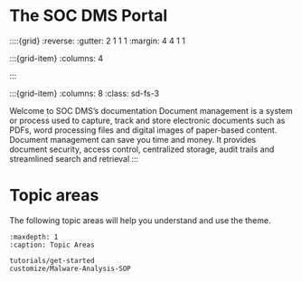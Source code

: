 # The SOC DMS Portal 


::::{grid}
:reverse:
:gutter: 2 1 1 1
:margin: 4 4 1 1

:::{grid-item}
:columns: 4

:::

:::{grid-item}
:columns: 8
:class: sd-fs-3

Welcome to SOC DMS’s documentation
Document management is a system or process used to capture, track and store electronic documents such as PDFs, word processing files and digital images of paper-based content.
Document management can save you time and money. It provides document security, access control, centralized storage, audit trails and streamlined search and retrieval
:::

# Topic areas

The following topic areas will help you understand and use the theme.

```{toctree}
:maxdepth: 1
:caption: Topic Areas

tutorials/get-started
customize/Malware-Analysis-SOP
```
